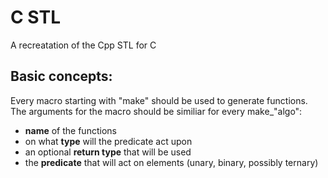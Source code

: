# C STL
 A recreatation of the Cpp STL for C

 ## Basic concepts: 

 Every macro starting with "make" should be used to generate functions.
 The arguments for the macro should be similiar for every make_"algo":
 * **name** of the functions
 * on what **type** will the predicate act upon
 * an optional **return type** that will be used
 * the **predicate** that will act on elements (unary, binary, possibly ternary)
 

